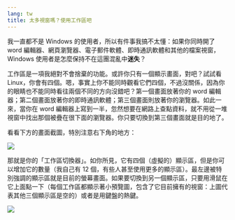 ```yaml
---
lang: tw
title: 太多視窗嗎？使用工作區吧
---
```


我一直都不是 Windows 的使用者，所以有件事我搞不太懂：如果你同時開了 word 編輯器、網頁瀏覽器、電子郵件軟體、即時通訊軟體和其他的檔案視窗，Windows 使用者是怎麼保持不在這團混亂中<b>迷失</b>？

工作區是一項我絕對不會捨棄的功能。或許你只有一個顯示畫面，對吧？試試看 Linux，你會有四個。嗯，事實上你不能同時觀看它們四個，不過沒關係，因為你的眼睛也不能同時看往兩個不同的方向沒錯吧？第一個畫面放著你的 word 編輯器；第二個畫面放著你的即時通訊軟體；第三個畫面則放著你的瀏覽器。如此一來，當你在 word 編輯器上寫到一半，忽然想要在網路上查點資料，就不用從一堆視窗中找出那個被疊在很下面的瀏覽器。你只要切換到第三個畫面就是目的地了。

看看下方的畫面截圖，特別注意右下角的地方：

<img src="Images/workspaces.png" border="0"/>

那就是你的「工作區切換器」。如你所見，它有四個（虛擬的）顯示區，但是你可以增加它的數量（我自己有 12 個，有些人甚至使用更多的顯示區）。最左邊被特別強調的顯示區就是目前的螢幕畫面。如果要切換到另一個顯示區，只要用滑鼠在它上面點一下（每個工作區都顯示著小預覽圖，包含了它目前擁有的視窗：上圖代表其他三個顯示區是空的）或者是用鍵盤的熱鍵。

<img src="Images/workspaces_full.png" border="0"/>




